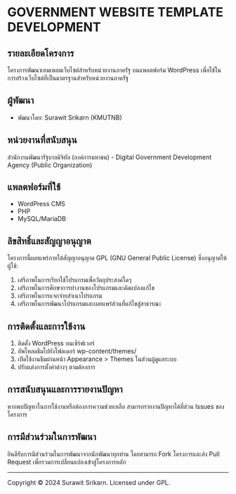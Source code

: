 # GOVERNMENT WEBSITE TEMPLATE DEVELOPMENT

## รายละเอียดโครงการ
โครงการพัฒนาเทมเพลตเว็บไซต์สำหรับหน่วยงานภาครัฐ บนแพลตฟอร์ม WordPress เพื่อใช้ในการสร้างเว็บไซต์ที่เป็นมาตรฐานสำหรับหน่วยงานภาครัฐ

## ผู้พัฒนา
- พัฒนาโดย: Surawit Srikarn (KMUTNB)

## หน่วยงานที่สนับสนุน
สำนักงานพัฒนารัฐบาลดิจิทัล (องค์การมหาชน) - Digital Government Development Agency (Public Organization)

## แพลตฟอร์มที่ใช้
- WordPress CMS
- PHP
- MySQL/MariaDB

## ลิขสิทธิ์และสัญญาอนุญาต
โครงการนี้เผยแพร่ภายใต้สัญญาอนุญาต GPL (GNU General Public License) ซึ่งอนุญาตให้ผู้ใช้:

1. เสรีภาพในการเรียกใช้โปรแกรมเพื่อวัตถุประสงค์ใดๆ
2. เสรีภาพในการศึกษาการทำงานของโปรแกรมและดัดแปลงแก้ไข
3. เสรีภาพในการแจกจ่ายสำเนาโปรแกรม
4. เสรีภาพในการพัฒนาโปรแกรมและเผยแพร่ส่วนที่แก้ไขสู่สาธารณะ

## การติดตั้งและการใช้งาน
1. ติดตั้ง WordPress บนเซิร์ฟเวอร์
2. อัพโหลดธีมไปยังโฟลเดอร์ wp-content/themes/
3. เปิดใช้งานธีมผ่านหน้า Appearance > Themes ในส่วนผู้ดูแลระบบ
4. ปรับแต่งการตั้งค่าต่างๆ ตามต้องการ

## การสนับสนุนและการรายงานปัญหา
หากพบปัญหาในการใช้งานหรือต้องการความช่วยเหลือ สามารถรายงานปัญหาได้ที่ส่วน Issues ของโครงการ

## การมีส่วนร่วมในการพัฒนา
ยินดีรับการมีส่วนร่วมในการพัฒนาจากนักพัฒนาทุกท่าน โดยสามารถ Fork โครงการและส่ง Pull Request เพื่อรวมการเปลี่ยนแปลงเข้าสู่โครงการหลัก

---
Copyright © 2024 Surawit Srikarn. Licensed under GPL.
